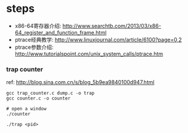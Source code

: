 steps
===============

* x86-64寄存器介绍: <http://www.searchtb.com/2013/03/x86-64_register_and_function_frame.html>
* ptrace经典教学: <http://www.linuxjournal.com/article/6100?page=0,2>
* ptrace参数介绍: <http://www.tutorialspoint.com/unix_system_calls/ptrace.htm>

### trap counter

ref: <http://blog.sina.com.cn/s/blog_5b9ea9840100d947.html>

	gcc trap_counter.c dump.c -o trap
	gcc counter.c -o counter

	# open a window
	./counter

	./trap <pid>
